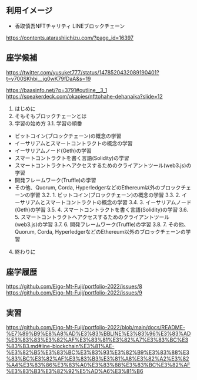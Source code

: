 
## 利用イメージ 

- 香取慎吾NFTチャリティ LINEブロックチェーン 

https://contents.atarashiichizu.com/?page_id=16397

## 座学候補

https://twitter.com/yusuket777/status/1478520432089190401?t=y700SKhbi__jg0wK79fDaA&s=19

https://baasinfo.net/?p=3791#outline__3_1 https://speakerdeck.com/okapies/nfttohahe-dehanaika?slide=12

1. はじめに
2. そもそもブロックチェーンとは
3. 学習の始め方
3.1. 学習の順番
  - ビットコイン(ブロックチェーン)の概念の学習
  - イーサリアムとスマートコントラクトの概念の学習
  - イーサリアムノード(Geth)の学習
  - スマートコントラクトを書く言語(Solidity)の学習
  - スマートコントラクトへアクセスするためのクライアントツール(web3.js)の学習
  - 開発フレームワーク(Truffle)の学習
  - その他、Quorum, Corda, HyperledgerなどのEthereum以外のブロックチェーンの学習
3.2. 1. ビットコイン(ブロックチェーン)の概念の学習
3.3. 2. イーサリアムとスマートコントラクトの概念の学習
3.4. 3. イーサリアムノード(Geth)の学習
3.5. 4. スマートコントラクトを書く言語(Solidity)の学習
3.6. 5. スマートコントラクトへアクセスするためのクライアントツール(web3.js)の学習
3.7. 6. 開発フレームワーク(Truffle)の学習
3.8. 7. その他、Quorum, Corda, HyperledgerなどのEthereum以外のブロックチェーンの学習
4. 終わりに

## 座学履歴

https://github.com/Eigo-Mt-Fuji/portfolio-2022/issues/8
https://github.com/Eigo-Mt-Fuji/portfolio-2022/issues/9

## 実習

https://github.com/Eigo-Mt-Fuji/portfolio-2022/blob/main/docs/README-%E7%89%B9%E8%A8%AD%E3%83%BBLINE%E3%83%96%E3%83%AD%E3%83%83%E3%82%AF%E3%83%81%E3%82%A7%E3%83%BC%E3%83%B3.md#line-blockchain%E3%81%AE-%E3%82%B5%E3%83%BC%E3%83%93%E3%82%B9%E3%83%88%E3%83%BC%E3%82%AF%E3%83%B3%E3%81%A8%E3%82%A2%E3%82%A4%E3%83%86%E3%83%A0%E3%83%88%E3%83%BC%E3%82%AF%E3%83%B3%E3%82%92%E5%AD%A6%E3%81%B6
